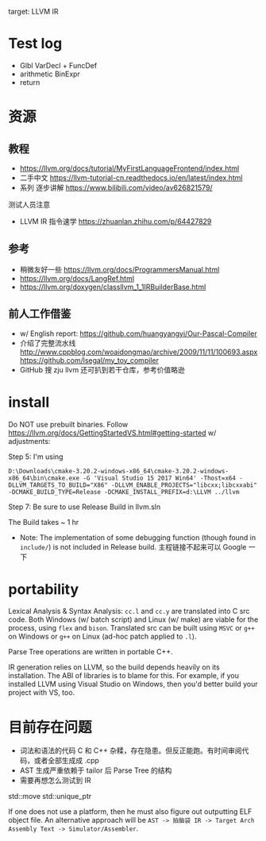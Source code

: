 target: LLVM IR

# Test log

- Glbl VarDecl + FuncDef
- arithmetic BinExpr
- return

# 资源

## 教程

- https://llvm.org/docs/tutorial/MyFirstLanguageFrontend/index.html
- 二手中文 https://llvm-tutorial-cn.readthedocs.io/en/latest/index.html
- 系列 逐步讲解 https://www.bilibili.com/video/av626821579/

测试人员注意

- LLVM IR 指令速学 https://zhuanlan.zhihu.com/p/64427829

## 参考

- 稍微友好一些 https://llvm.org/docs/ProgrammersManual.html
- https://llvm.org/docs/LangRef.html
- https://llvm.org/doxygen/classllvm_1_1IRBuilderBase.html

## 前人工作借鉴

- w/ English report: https://github.com/huangyangyi/Our-Pascal-Compiler
- 介绍了完整流水线 http://www.cppblog.com/woaidongmao/archive/2009/11/11/100693.aspx https://github.com/lsegal/my_toy_compiler
- GitHub 搜 zju llvm 还可扒到若干仓库，参考价值略逊

# install

Do NOT use prebuilt binaries. Follow https://llvm.org/docs/GettingStartedVS.html#getting-started w/ adjustments:

Step 5: I'm using

```
D:\Downloads\cmake-3.20.2-windows-x86_64\cmake-3.20.2-windows-x86_64\bin\cmake.exe -G 'Visual Studio 15 2017 Win64' -Thost=x64 -DLLVM_TARGETS_TO_BUILD="X86" -DLLVM_ENABLE_PROJECTS="libcxx;libcxxabi" -DCMAKE_BUILD_TYPE=Release -DCMAKE_INSTALL_PREFIX=d:\LLVM ../llvm
```

Step 7: Be sure to use Release Build in llvm.sln

The Build takes ~ 1 hr

- Note: The implementation of some debugging function (though found in `include/`) is not included in Release build. 主程链接不起来可以 Google 一下

# portability 

Lexical Analysis & Syntax Analysis: `cc.l` and `cc.y` are translated into C src code. Both Windows (w/ batch script) and Linux (w/ make) are viable for the process, using `flex` and `bison`. Translated src can be built using `MSVC` or `g++` on Windows or `g++` on Linux (ad-hoc patch applied to `.l`).

Parse Tree operations are written in portable C++.

IR generation relies on LLVM, so the build depends heavily on its installation. The ABI of libraries is to blame for this. For example, if you installed LLVM using Visual Studio on Windows, then you'd better build your project with VS, too.

# 目前存在问题

- 词法和语法的代码 C 和 C++ 杂糅，存在隐患。但反正能跑。有时间审阅代码，或者全部生成成 .cpp
- AST 生成严重依赖于 tailor 后 Parse Tree 的结构
- 需要再想怎么测试到 IR

std::move std::unique_ptr 

If one does not use a platform, then he must also figure out outputting ELF object file.
An alternative approach will be `AST -> 拍脑袋 IR -> Target Arch Assembly Text -> Simulator/Assembler`.